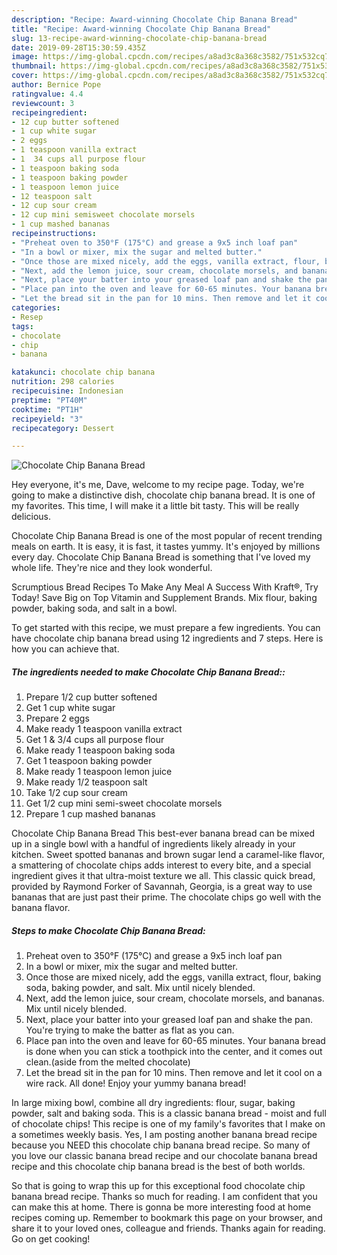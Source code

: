 ```yaml
---
description: "Recipe: Award-winning Chocolate Chip Banana Bread"
title: "Recipe: Award-winning Chocolate Chip Banana Bread"
slug: 13-recipe-award-winning-chocolate-chip-banana-bread
date: 2019-09-28T15:30:59.435Z
image: https://img-global.cpcdn.com/recipes/a8ad3c8a368c3582/751x532cq70/chocolate-chip-banana-bread-recipe-main-photo.jpg
thumbnail: https://img-global.cpcdn.com/recipes/a8ad3c8a368c3582/751x532cq70/chocolate-chip-banana-bread-recipe-main-photo.jpg
cover: https://img-global.cpcdn.com/recipes/a8ad3c8a368c3582/751x532cq70/chocolate-chip-banana-bread-recipe-main-photo.jpg
author: Bernice Pope
ratingvalue: 4.4
reviewcount: 3
recipeingredient:
- 12 cup butter softened
- 1 cup white sugar
- 2 eggs
- 1 teaspoon vanilla extract
- 1  34 cups all purpose flour
- 1 teaspoon baking soda
- 1 teaspoon baking powder
- 1 teaspoon lemon juice
- 12 teaspoon salt
- 12 cup sour cream
- 12 cup mini semisweet chocolate morsels
- 1 cup mashed bananas
recipeinstructions:
- "Preheat oven to 350°F (175°C) and grease a 9x5 inch loaf pan"
- "In a bowl or mixer, mix the sugar and melted butter."
- "Once those are mixed nicely, add the eggs, vanilla extract, flour, baking soda, baking powder, and salt. Mix until nicely blended."
- "Next, add the lemon juice, sour cream, chocolate morsels, and bananas. Mix until nicely blended."
- "Next, place your batter into your greased loaf pan and shake the pan. You&#39;re trying to make the batter as flat as you can."
- "Place pan into the oven and leave for 60-65 minutes. Your banana bread is done when you can stick a toothpick into the center, and it comes out clean.(aside from the melted chocolate)"
- "Let the bread sit in the pan for 10 mins. Then remove and let it cool on a wire rack. All done! Enjoy your yummy banana bread!"
categories:
- Resep
tags:
- chocolate
- chip
- banana

katakunci: chocolate chip banana
nutrition: 298 calories
recipecuisine: Indonesian
preptime: "PT40M"
cooktime: "PT1H"
recipeyield: "3"
recipecategory: Dessert

---
```



![Chocolate Chip Banana Bread](https://img-global.cpcdn.com/recipes/a8ad3c8a368c3582/751x532cq70/chocolate-chip-banana-bread-recipe-main-photo.jpg)

Hey everyone, it's me, Dave, welcome to my recipe page. Today, we're going to make a distinctive dish, chocolate chip banana bread. It is one of my favorites. This time, I will make it a little bit tasty. This will be really delicious.

Chocolate Chip Banana Bread is one of the most popular of recent trending meals on earth. It is easy, it is fast, it tastes yummy. It's enjoyed by millions every day. Chocolate Chip Banana Bread is something that I've loved my whole life. They're nice and they look wonderful.

Scrumptious Bread Recipes To Make Any Meal A Success With Kraft®, Try Today! Save Big on Top Vitamin and Supplement Brands. Mix flour, baking powder, baking soda, and salt in a bowl.


To get started with this recipe, we must prepare a few ingredients. You can have chocolate chip banana bread using 12 ingredients and 7 steps. Here is how you can achieve that.

##### The ingredients needed to make Chocolate Chip Banana Bread::

1. Prepare 1/2 cup butter softened
1. Get 1 cup white sugar
1. Prepare 2 eggs
1. Make ready 1 teaspoon vanilla extract
1. Get 1 &amp; 3/4 cups all purpose flour
1. Make ready 1 teaspoon baking soda
1. Get 1 teaspoon baking powder
1. Make ready 1 teaspoon lemon juice
1. Make ready 1/2 teaspoon salt
1. Take 1/2 cup sour cream
1. Get 1/2 cup mini semi-sweet chocolate morsels
1. Prepare 1 cup mashed bananas


Chocolate Chip Banana Bread This best-ever banana bread can be mixed up in a single bowl with a handful of ingredients likely already in your kitchen. Sweet spotted bananas and brown sugar lend a caramel-like flavor, a smattering of chocolate chips adds interest to every bite, and a special ingredient gives it that ultra-moist texture we all. This classic quick bread, provided by Raymond Forker of Savannah, Georgia, is a great way to use bananas that are just past their prime. The chocolate chips go well with the banana flavor. 

##### Steps to make Chocolate Chip Banana Bread:

1. Preheat oven to 350°F (175°C) and grease a 9x5 inch loaf pan
1. In a bowl or mixer, mix the sugar and melted butter.
1. Once those are mixed nicely, add the eggs, vanilla extract, flour, baking soda, baking powder, and salt. Mix until nicely blended.
1. Next, add the lemon juice, sour cream, chocolate morsels, and bananas. Mix until nicely blended.
1. Next, place your batter into your greased loaf pan and shake the pan. You&#39;re trying to make the batter as flat as you can.
1. Place pan into the oven and leave for 60-65 minutes. Your banana bread is done when you can stick a toothpick into the center, and it comes out clean.(aside from the melted chocolate)
1. Let the bread sit in the pan for 10 mins. Then remove and let it cool on a wire rack. All done! Enjoy your yummy banana bread!


In large mixing bowl, combine all dry ingredients: flour, sugar, baking powder, salt and baking soda. This is a classic banana bread - moist and full of chocolate chips! This recipe is one of my family&#39;s favorites that I make on a sometimes weekly basis. Yes, I am posting another banana bread recipe because you NEED this chocolate chip banana bread recipe. So many of you love our classic banana bread recipe and our chocolate banana bread recipe and this chocolate chip banana bread is the best of both worlds. 

So that is going to wrap this up for this exceptional food chocolate chip banana bread recipe. Thanks so much for reading. I am confident that you can make this at home. There is gonna be more interesting food at home recipes coming up. Remember to bookmark this page on your browser, and share it to your loved ones, colleague and friends. Thanks again for reading. Go on get cooking!

